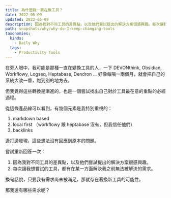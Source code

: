```yaml
---
title: 為什麼我一直在換工具？
date: 2022-05-09
updated: 2022-05-09
description: 因為我對不同工具的差異點，以及他們嘗試提出的解決方案很感興趣。每次讓我想嘗試的工具，都有在某一方面解決我之前無法被解決的需求。
path: snapshots/why/why-do-I-keep-changing-tools
taxonomies:
  kinds: 
    - Daily Why
  tags: 
    - Productivity Tools
---
```


在旁人眼中，我可能是那種一直在變換工具的人，一下 DEVONthink, Obsidian, Workflowy, Logseq, Heptabase, Dendron ... 好像每隔一兩個月，就會把自己的系統大改一番，跑到別的地方去。

但我覺得這些轉換是漸進的，也是一個嘗試找出自己對於工具最在意的重點的必經過程。

從這條產品線可以看到，有幾個元素是我特別重視的：
1. markdown based
2. local first （workflowy 跟 heptabase 沒有，但我信任他們）
3. backlinks 

邊打邊發現，這些想法沒有回應到原本的問題。

嘗試重新回答一次：
1. 因為我對不同工具的差異點，以及他們嘗試提出的解決方案很感興趣。
2. 每次讓我想嘗試的工具，都有在某一方面解決我之前無法被解決的需求。

換句話說，只要我有需求尚未被滿足，那就存在著換新工具的可能性。

那我還有哪些需求呢？